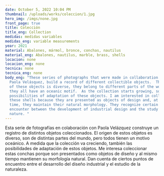 ```yaml
---
date: October 5, 2022 10:04 PM
thumbnail: /uploads/works/coleccion/1.jpg
hero_img: /imgs/none.jpg
front_page: true
title: Colección
title_eng: Collection
medidas: medidas variables
medidas_eng: variable measurements
year: 2021
material: Abalones, mármol, bronce, conchas, nautilus
material_eng: Abalones, nautilus, marble, brass, shells
locacion: none
locacion_eng: none
tecnica: none
tecnica_eng: none
body_eng: "These series of photographs that were made in collaboration with
  Paola Velásquez, build a record of different collectible objects.  The origin
  of these objects is diverse, they belong to different parts of the world, but
  they all have an oceanic motif.  As the collection starts growing, so the
  possibilities of adaptation of these objects. I am interested in collecting
  these shells because they are presented as objects of design and, at the same
  time, they maintain their natural morphology. They recognize certain points of
  encounter between the development of industrial design and the study of
  nature. "
---
```

Esta serie de fotografías en colaboración con Paola Velázquez construye un registro de distintos objetos coleccionados. El origen de estos objetos es diverso, son de distintas partes del mundo, pero todos tienen un motivo oceánico. A medida que la colección va creciendo, también las posibilidades de adaptación de estos objetos. Me interesa coleccionar estas conchas porque son presentados como objetos de diseño y al mismo tiempo mantienen su morfología natural. Dan cuenta de ciertos puntos de encuentro entre el desarrollo del diseño industrial y el estudio de la naturaleza.